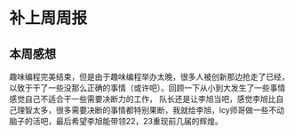 # 补上周周报

## 本周感想
  趣味编程完美结束，但是由于趣味编程举办太晚，很多人被创新那边抢走了已经，以致于干了一些没那么正确的事情（或许吧）。回顾一下从小到大发生了一些事情感觉自己不适合干一些需要决断力的工作，
  队长还是让李旭当吧，感觉李旭比自己理智太多，很多需要决断的事情都特别果断，我就给李旭，lcy师哥做一些不动脑子的活吧，最后希望李旭能带领22，23重现前几届的辉煌。
